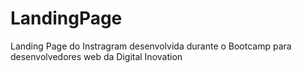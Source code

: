 # LandingPage

Landing Page do Instragram desenvolvida durante o Bootcamp para desenvolvedores web da Digital Inovation

